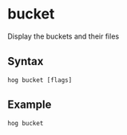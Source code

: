 bucket
==========

Display the buckets and their files

## Syntax
```
hog bucket [flags]
```

## Example

```
hog bucket
```